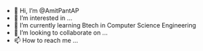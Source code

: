 - 👋 Hi, I’m @AmitPantAP
- 👀 I’m interested in ...
- 🌱 I’m currently learning Btech in Computer Science Engineering
- 💞️ I’m looking to collaborate on ...
- 📫 How to reach me ...

<!---
AmitPantAP/AmitPantAP is a ✨ special ✨ repository because its `README.md` (this file) appears on your GitHub profile.
You can click the Preview link to take a look at your changes.
--->
